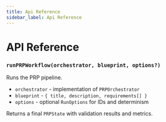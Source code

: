 ```yaml
---
title: Api Reference
sidebar_label: Api Reference
---
```


# API Reference

### `runPRPWorkflow(orchestrator, blueprint, options?)`
Runs the PRP pipeline.

- `orchestrator` - implementation of `PRPOrchestrator`
- `blueprint` - `{ title, description, requirements[] }`
- `options` - optional `RunOptions` for IDs and determinism

Returns a final `PRPState` with validation results and metrics.
